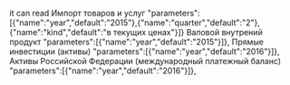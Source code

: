 it can read
Импорт товаров и услуг
	"parameters":[{"name":"year","default":"2015"},{"name":"quarter","default":"2"},{"name":"kind","default":"в текущих ценах"}]}
Валовой внутрений продукт
	"parameters":[{"name":"year","default":"2015"}]},
Прямые инвестиции (активы)
	"parameters":[{"name":"year","default":"2016"}]},
Активы Российской Федерации (международный платежный баланс)
	"parameters":[{"name":"year","default":"2016"}]},
